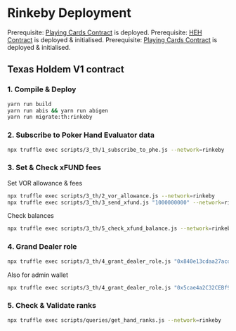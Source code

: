 # Rinkeby Deployment

Prerequisite: [Playing Cards Contract](./1.playing_cards.md) is deployed.
Prerequisite: [HEH Contract](./2.heh.md) is deployed & initialised.
Prerequisite: [Playing Cards Contract](./3.poker_hand_evaluator.md) is deployed & initialised.

## Texas Holdem V1 contract

### 1. Compile & Deploy

```bash
yarn run build
yarn run abis && yarn run abigen
yarn run migrate:th:rinkeby
```

### 2. Subscribe to Poker Hand Evaluator data

```bash
npx truffle exec scripts/3_th/1_subscribe_to_phe.js --network=rinkeby
```

### 3. Set & Check xFUND fees

Set VOR allowance & fees

```bash
npx truffle exec scripts/3_th/2_vor_allowance.js --network=rinkeby
npx truffle exec scripts/3_th/3_send_xfund.js "1000000000" --network=rinkeby
```

Check balances

```bash
npx truffle exec scripts/3_th/5_check_xfund_balance.js --network=rinkeby
```

### 4. Grand Dealer role

```bash
npx truffle exec scripts/3_th/4_grant_dealer_role.js "0x840e13cdaa27acdebb7a756f431ec06f7ee7eb0a" --network=rinkeby
```

Also for admin wallet

```bash
npx truffle exec scripts/3_th/4_grant_dealer_role.js "0x5cae4a2C32CEBf91F27D80f3474FB311a41C7e2e" --network=rinkeby
```

### 5. Check & Validate ranks

```bash
npx truffle exec scripts/queries/get_hand_ranks.js --network=rinkeby
```
